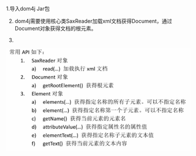 1.导入dom4j Jar包

2. dom4j需要使用核心类SaxReader加载xml文档获得Document，通过Document对象获得文档的根元素。

3.

![](/dom/import.png)

